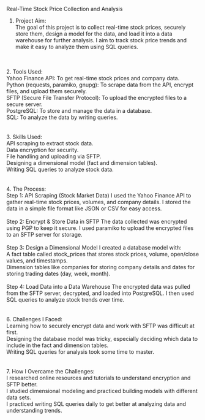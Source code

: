 Real-Time Stock Price Collection and Analysis<br>

1. Project Aim:<br>
The goal of this project is to collect real-time stock prices, securely store them, design a model for the data, and load it into a data warehouse for further analysis. I aim to track stock price trends and make it easy to analyze them using SQL queries.
<br>
<br>
2. Tools Used:<br>
Yahoo Finance API: To get real-time stock prices and company data.<br>
Python (requests, paramiko, gnupg): To scrape data from the API, encrypt files, and upload them securely.<br>
SFTP (Secure File Transfer Protocol): To upload the encrypted files to a secure server.<br>
PostgreSQL: To store and manage the data in a database.<br>
SQL: To analyze the data by writing queries.<br>
<br>
<br>
3. Skills Used:<br>
API scraping to extract stock data.<br>
Data encryption for security.<br>
File handling and uploading via SFTP.<br>
Designing a dimensional model (fact and dimension tables).<br>
Writing SQL queries to analyze stock data.<br>
<br>
<br>
4. The Process:<br>
Step 1: API Scraping (Stock Market Data) I used the Yahoo Finance API to gather real-time stock prices, volumes, and company details. I stored the data in a simple file format like JSON or CSV for easy access.<br>
<br>
Step 2: Encrypt & Store Data in SFTP The data collected was encrypted using PGP to keep it secure. I used paramiko to upload the encrypted files to an SFTP server for storage.<br>
<br>
Step 3: Design a Dimensional Model I created a database model with:<br>
A fact table called stock_prices that stores stock prices, volume, open/close values, and timestamps.<br>
Dimension tables like companies for storing company details and dates for storing trading dates (day, week, month).<br>
<br>
Step 4: Load Data into a Data Warehouse The encrypted data was pulled from the SFTP server, decrypted, and loaded into PostgreSQL. I then used SQL queries to analyze stock trends over time.<br>
<br>
<br>
6. Challenges I Faced:<br>
Learning how to securely encrypt data and work with SFTP was difficult at first.<br>
Designing the database model was tricky, especially deciding which data to include in the fact and dimension tables.<br>
Writing SQL queries for analysis took some time to master.<br>
<br>
<br>
7. How I Overcame the Challenges:<br>
I researched online resources and tutorials to understand encryption and SFTP better.<br>
I studied dimensional modeling and practiced building models with different data sets.<br>
I practiced writing SQL queries daily to get better at analyzing data and understanding trends.<br>
